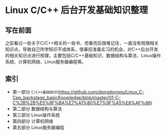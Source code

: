 # Linux C/C++ 后台开发基础知识整理

## 写在前面
之前看过一些关于C/C++相关的一些书，但看完后很难记住，一直没有梳理相关知识点，导致自己所学知识不成体系，借春招准备实习的机会，对C++后台开发的相关知识点进行梳理，主要包括C/C++基础知识、数据结构与算法、Linux操作系统、计算机网络、Linux服务器编程等。

## 索引
* 第一部分 `C/C++基础知识`(https://github.com/dongdongou/Linux_C-Cpp_backstage_basicKnowledge/blob/master/01-C-C%2B%2B%E5%9F%BA%E7%A1%80%E7%9F%A5%E8%AF%86)
* 第二部分 数据结构与算法
* 第三部分 Linux操作系统
* 第四部分 计算机网络
* 第五部分 Linux服务器编程
